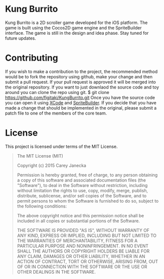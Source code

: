 # Kung Burrito

Kung Burrito is a 2D scroller game developed for the iOS platform. The game is built using the Cocos2D game engine and the SpriteBuilder interface. The game is still in the design and idea phase. Stay tuned for future updates.

# Contributing

If you wish to make a contribution to the project, the recommended method would be to fork the repository using github, make your change and then submit a pull request. If your pull request is approved it will be merged into the original repository. If you want to just downlaod the source code and toy around you can clone the repo using git.
    $ git clone https://github.com/figitaki/KungBurrito.git
Once you have the source code you can open it using [XCode](https://github.com/figitaki/KungBurrito.git "XCode") and [SpriteBuilder](http://cocos2d.spritebuilder.com/ "SpriteBuilder"). If you decide that you have made a change that should be implemented in the original, please submit a patch file to one of the members of the core team.

# License

This project is licensed under terms of the MIT License.

> The MIT License (MIT)
> 
> Copyright (c) 2015 Carey Janecka
> 
> Permission is hereby granted, free of charge, to any person obtaining a copy
> of this software and associated documentation files (the "Software"), to deal
> in the Software without restriction, including without limitation the rights
> to use, copy, modify, merge, publish, distribute, sublicense, and/or sell
> copies of the Software, and to permit persons to whom the Software is
> furnished to do so, subject to the following conditions:
> 
> The above copyright notice and this permission notice shall be included in all
> copies or substantial portions of the Software.
> 
> THE SOFTWARE IS PROVIDED "AS IS", WITHOUT WARRANTY OF ANY KIND, EXPRESS OR
> IMPLIED, INCLUDING BUT NOT LIMITED TO THE WARRANTIES OF MERCHANTABILITY,
> FITNESS FOR A PARTICULAR PURPOSE AND NONINFRINGEMENT. IN NO EVENT SHALL THE
> AUTHORS OR COPYRIGHT HOLDERS BE LIABLE FOR ANY CLAIM, DAMAGES OR OTHER
> LIABILITY, WHETHER IN AN ACTION OF CONTRACT, TORT OR OTHERWISE, ARISING FROM,
> OUT OF OR IN CONNECTION WITH THE SOFTWARE OR THE USE OR OTHER DEALINGS IN THE
> SOFTWARE.

